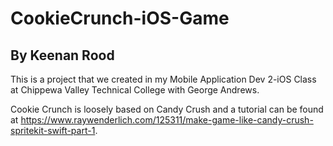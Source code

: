 # CookieCrunch-iOS-Game
## By Keenan Rood

This is a project that we created in my Mobile Application Dev 2-iOS Class at Chippewa Valley Technical College with George Andrews.

Cookie Crunch is loosely based on Candy Crush and a tutorial can be found at https://www.raywenderlich.com/125311/make-game-like-candy-crush-spritekit-swift-part-1.
